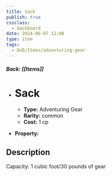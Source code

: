 ```yaml
---
title: Sack
publish: true
cssclass:
  - dashboard
date: 2024-06-07 12:00
type: item
tags:
  - DnD/Items/adventuring-gear
---
```


##### Back: [[Items]]

- # Sack

    - **Type:** Adventuring Gear
    - **Rarity:** common
    - **Cost:** 1 cp
- **Property:** 



## Description 

Capacity: 1 cubic foot/30 pounds of gear 

